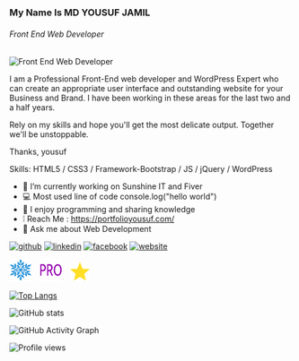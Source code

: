 ### My Name Is MD YOUSUF JAMIL
###### Front End Web Developer
![Front End Web Developer](https://scontent.fdac14-1.fna.fbcdn.net/v/t1.6435-9/246460012_1996264670523072_7307283974989531571_n.jpg?_nc_cat=105&ccb=1-5&_nc_sid=730e14&_nc_ohc=25EQ0P4Qz5oAX-0W1LA&tn=KBRh3pKtDcuez8pZ&_nc_ht=scontent.fdac14-1.fna&oh=e81aa7a7903edc146a1052dd48216719&oe=61935C2D)

I am a Professional Front-End web developer and WordPress Expert who can create an appropriate user interface and outstanding website for your Business and Brand. I have been working in these areas for the last two and a half years.

Rely on my skills and hope you'll get the most delicate output. Together we'll be unstoppable.

Thanks,
yousuf

Skills: HTML5 / CSS3 / Framework-Bootstrap / JS / jQuery / WordPress 

- 🔭 I’m currently working on Sunshine IT and Fiver
- 💻 Most used line of code console.log("hello world")
- 🖤 I enjoy programming and sharing knowledge
- ❕  Reach Me : https://portfolioyousuf.com/
- 💬 Ask me about Web Development 


[<img src='https://cdn.jsdelivr.net/npm/simple-icons@3.0.1/icons/github.svg' alt='github' height='40'>](https://github.com/yousufj960)  [<img src='https://cdn.jsdelivr.net/npm/simple-icons@3.0.1/icons/linkedin.svg' alt='linkedin' height='40'>](https://www.linkedin.com/in/https://www.linkedin.com//)  [<img src='https://cdn.jsdelivr.net/npm/simple-icons@3.0.1/icons/facebook.svg' alt='facebook' height='40'>](https://www.facebook.com/https://www.facebook.com/yousufj95/)  [<img src='https://cdn.jsdelivr.net/npm/simple-icons@3.0.1/icons/icloud.svg' alt='website' height='40'>](http://my.portfolioyousuf.com/)  

<a href='https://archiveprogram.github.com/'><img src='https://raw.githubusercontent.com/acervenky/animated-github-badges/master/assets/acbadge.gif' width='40' height='40'></a> <a href='https://github.com/pricing'><img src='https://raw.githubusercontent.com/acervenky/animated-github-badges/master/assets/pro.gif' width='40' height='40'></a> <a href='https://stars.github.com/'><img src='https://raw.githubusercontent.com/acervenky/animated-github-badges/master/assets/starbadge.gif' width='35' height='35'></a> 

[![Top Langs](https://github-readme-stats.vercel.app/api/top-langs/?username=yousufj960)](https://github.com/anuraghazra/github-readme-stats)

![GitHub stats](https://github-readme-stats.vercel.app/api?username=yousufj960&show_icons=true&count_private=true)  

![GitHub Activity Graph](https://activity-graph.herokuapp.com/graph?username=yousufj960)  

![Profile views](https://gpvc.arturio.dev/yousufj960)  
